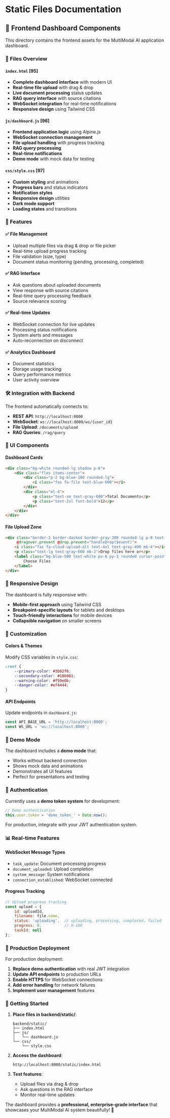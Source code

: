 
# Static Files Documentation

## 📁 Frontend Dashboard Components

This directory contains the frontend assets for the MultiModal AI application dashboard.

### 🎯 Files Overview

#### `index.html` [95]
- **Complete dashboard interface** with modern UI
- **Real-time file upload** with drag & drop
- **Live document processing** status updates
- **RAG query interface** with source citations
- **WebSocket integration** for real-time notifications
- **Responsive design** using Tailwind CSS

#### `js/dashboard.js` [96]
- **Frontend application logic** using Alpine.js
- **WebSocket connection management**
- **File upload handling** with progress tracking
- **RAG query processing**
- **Real-time notifications**
- **Demo mode** with mock data for testing

#### `css/style.css` [97]
- **Custom styling** and animations
- **Progress bars** and status indicators
- **Notification styles**
- **Responsive design** utilities
- **Dark mode support**
- **Loading states** and transitions

### 🚀 Features

#### ✅ **File Management**
- Upload multiple files via drag & drop or file picker
- Real-time upload progress tracking
- File validation (size, type)
- Document status monitoring (pending, processing, completed)

#### ✅ **RAG Interface**
- Ask questions about uploaded documents
- View response with source citations
- Real-time query processing feedback
- Source relevance scoring

#### ✅ **Real-time Updates**
- WebSocket connection for live updates
- Processing status notifications
- System alerts and messages
- Auto-reconnection on disconnect

#### ✅ **Analytics Dashboard**
- Document statistics
- Storage usage tracking
- Query performance metrics
- User activity overview

### 🛠 Integration with Backend

The frontend automatically connects to:
- **REST API**: `http://localhost:8000`
- **WebSocket**: `ws://localhost:8000/ws/{user_id}`
- **File Upload**: `/documents/upload`
- **RAG Queries**: `/rag/query`

### 🎨 UI Components

#### Dashboard Cards
```html
<div class="bg-white rounded-lg shadow p-6">
    <div class="flex items-center">
        <div class="p-2 bg-blue-100 rounded-lg">
            <i class="fas fa-file text-blue-600"></i>
        </div>
        <div class="ml-4">
            <p class="text-sm text-gray-600">Total Documents</p>
            <p class="text-2xl font-bold">12</p>
        </div>
    </div>
</div>
```

#### File Upload Zone
```html
<div class="border-2 border-dashed border-gray-300 rounded-lg p-8 text-center"
     @dragover.prevent @drop.prevent="handleDrop($event)">
    <i class="fas fa-cloud-upload-alt text-4xl text-gray-400 mb-4"></i>
    <p class="text-lg text-gray-600 mb-2">Drop files here or</p>
    <label class="bg-blue-500 text-white px-6 py-3 rounded cursor-pointer">
        Choose Files
    </label>
</div>
```

### 📱 Responsive Design

The dashboard is fully responsive with:
- **Mobile-first approach** using Tailwind CSS
- **Breakpoint-specific layouts** for tablets and desktops
- **Touch-friendly interactions** for mobile devices
- **Collapsible navigation** on smaller screens

### 🔧 Customization

#### Colors & Themes
Modify CSS variables in `style.css`:
```css
:root {
    --primary-color: #3b82f6;
    --secondary-color: #10b981;
    --warning-color: #f59e0b;
    --danger-color: #ef4444;
}
```

#### API Endpoints
Update endpoints in `dashboard.js`:
```javascript
const API_BASE_URL = 'http://localhost:8000';
const WS_URL = 'ws://localhost:8000';
```

### 🧪 Demo Mode

The dashboard includes a **demo mode** that:
- Works without backend connection
- Shows mock data and animations
- Demonstrates all UI features
- Perfect for presentations and testing

### 🔐 Authentication

Currently uses a **demo token system** for development:
```javascript
// Demo authentication
this.user.token = 'demo_token_' + Date.now();
```

For production, integrate with your JWT authentication system.

### 📊 Real-time Features

#### WebSocket Message Types
- `task_update`: Document processing progress
- `document_uploaded`: Upload completion
- `system_message`: System notifications
- `connection_established`: WebSocket connected

#### Progress Tracking
```javascript
// Upload progress tracking
const upload = {
    id: uploadId,
    filename: file.name,
    status: 'uploading',  // uploading, processing, completed, failed
    progress: 0,          // 0-100
    taskId: null
};
```

### 🎯 Production Deployment

For production deployment:

1. **Replace demo authentication** with real JWT integration
2. **Update API endpoints** to production URLs
3. **Enable HTTPS** for WebSocket connections
4. **Add error handling** for network failures
5. **Implement user management** features

### 🚀 Getting Started

1. **Place files in backend/static/**:
   ```
   backend/static/
   ├── index.html
   ├── js/
   │   └── dashboard.js
   └── css/
       └── style.css
   ```

2. **Access the dashboard**:
   ```
   http://localhost:8000/static/index.html
   ```

3. **Test features**:
   - Upload files via drag & drop
   - Ask questions in the RAG interface
   - Monitor real-time updates

The dashboard provides a **professional, enterprise-grade interface** that showcases your MultiModal AI system beautifully! 🎉